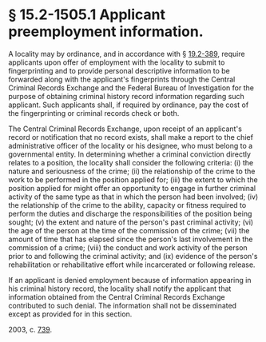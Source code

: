 # § 15.2-1505.1 Applicant preemployment information.

<p>A locality may by ordinance, and in accordance with § <a href='http://law.lis.virginia.gov/vacode/19.2-389/'>19.2-389</a>, require applicants upon offer of employment with the locality to submit to fingerprinting and to provide personal descriptive information to be forwarded along with the applicant's fingerprints through the Central Criminal Records Exchange and the Federal Bureau of Investigation for the purpose of obtaining criminal history record information regarding such applicant. Such applicants shall, if required by ordinance, pay the cost of the fingerprinting or criminal records check or both.</p><p>The Central Criminal Records Exchange, upon receipt of an applicant's record or notification that no record exists, shall make a report to the chief administrative officer of the locality or his designee, who must belong to a governmental entity. In determining whether a criminal conviction directly relates to a position, the locality shall consider the following criteria: (i) the nature and seriousness of the crime; (ii) the relationship of the crime to the work to be performed in the position applied for; (iii) the extent to which the position applied for might offer an opportunity to engage in further criminal activity of the same type as that in which the person had been involved; (iv) the relationship of the crime to the ability, capacity or fitness required to perform the duties and discharge the responsibilities of the position being sought; (v) the extent and nature of the person's past criminal activity; (vi) the age of the person at the time of the commission of the crime; (vii) the amount of time that has elapsed since the person's last involvement in the commission of a crime; (viii) the conduct and work activity of the person prior to and following the criminal activity; and (ix) evidence of the person's rehabilitation or rehabilitative effort while incarcerated or following release.</p><p>If an applicant is denied employment because of information appearing in his criminal history record, the locality shall notify the applicant that information obtained from the Central Criminal Records Exchange contributed to such denial. The information shall not be disseminated except as provided for in this section.</p><p>2003, c. <a href='http://lis.virginia.gov/cgi-bin/legp604.exe?031+ful+CHAP0739'>739</a>.</p>